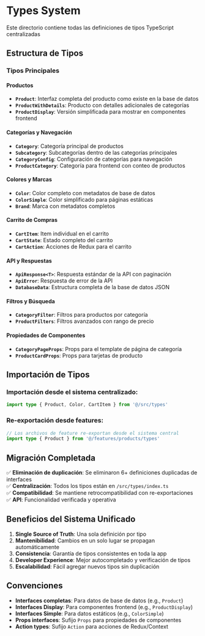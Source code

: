 # Types System

Este directorio contiene todas las definiciones de tipos TypeScript centralizadas

## Estructura de Tipos

### Tipos Principales

#### Productos
- **`Product`**: Interfaz completa del producto como existe en la base de datos
- **`ProductWithDetails`**: Producto con detalles adicionales de categorías  
- **`ProductDisplay`**: Versión simplificada para mostrar en componentes frontend

#### Categorías y Navegación
- **`Category`**: Categoría principal de productos
- **`Subcategory`**: Subcategorías dentro de las categorías principales
- **`CategoryConfig`**: Configuración de categorías para navegación
- **`ProductCategory`**: Categoría para frontend con conteo de productos

#### Colores y Marcas
- **`Color`**: Color completo con metadatos de base de datos
- **`ColorSimple`**: Color simplificado para páginas estáticas
- **`Brand`**: Marca con metadatos completos

#### Carrito de Compras
- **`CartItem`**: Item individual en el carrito
- **`CartState`**: Estado completo del carrito
- **`CartAction`**: Acciones de Redux para el carrito

#### API y Respuestas
- **`ApiResponse<T>`**: Respuesta estándar de la API con paginación
- **`ApiError`**: Respuesta de error de la API
- **`DatabaseData`**: Estructura completa de la base de datos JSON

#### Filtros y Búsqueda
- **`CategoryFilter`**: Filtros para productos por categoría
- **`ProductFilters`**: Filtros avanzados con rango de precio

#### Propiedades de Componentes
- **`CategoryPageProps`**: Props para el template de página de categoría
- **`ProductCardProps`**: Props para tarjetas de producto

## Importación de Tipos

### Importación desde el sistema centralizado:
```typescript
import type { Product, Color, CartItem } from '@/src/types'
```

### Re-exportación desde features:
```typescript
// Los archivos de feature re-exportan desde el sistema central
import type { Product } from '@/features/products/types'
```

## Migración Completada

✅ **Eliminación de duplicación**: Se eliminaron 6+ definiciones duplicadas de interfaces  
✅ **Centralización**: Todos los tipos están en `/src/types/index.ts`  
✅ **Compatibilidad**: Se mantiene retrocompatibilidad con re-exportaciones  
✅ **API**: Funcionalidad verificada y operativa  

## Beneficios del Sistema Unificado

1. **Single Source of Truth**: Una sola definición por tipo
2. **Mantenibilidad**: Cambios en un solo lugar se propagan automáticamente
3. **Consistencia**: Garantía de tipos consistentes en toda la app
4. **Developer Experience**: Mejor autocompletado y verificación de tipos
5. **Escalabilidad**: Fácil agregar nuevos tipos sin duplicación

## Convenciones

- **Interfaces completas**: Para datos de base de datos (e.g., `Product`)  
- **Interfaces Display**: Para componentes frontend (e.g., `ProductDisplay`)
- **Interfaces Simple**: Para datos estáticos (e.g., `ColorSimple`)  
- **Props interfaces**: Sufijo `Props` para propiedades de componentes
- **Action types**: Sufijo `Action` para acciones de Redux/Context
